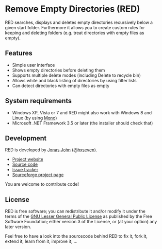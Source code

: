 Remove Empty Directories (RED)
==============================

RED searches, displays and deletes empty directories recursively below a given start folder.
Furthermore it allows you to create custom rules for keeping and deleting folders (e.g. treat
directories with empty files as empty).


## Features

- Simple user interface
- Shows empty directories before deleting them
- Supports multiple delete modes (including Delete to recycle bin)
- Allows white and black listing of directories by using filter lists
- Can detect directories with empty files as empty


## System requirements

- Windows XP, Vista or 7 and RED might also work with Windows 8 and Linux (by using [Mono](http://en.wikipedia.org/wiki/Mono_%28software%29))
- Microsoft .NET Framework 3.5 or later (the installer should check that)


## Development

RED is developed by [Jonas John](http://www.jonasjohn.de/) ([@hxseven](http://twitter.com/hxseven)).

* [Project website](http://www.jonasjohn.de/red.htm)
* [Source code](https://github.com/hxseven/Remove-Empty-Directories)
* [Issue tracker](https://github.com/hxseven/Remove-Empty-Directories/issues)
* [Sourceforge project page](http://sourceforge.net/projects/rem-empty-dir/)

You are welcome to contribute code!


## License

RED is free software; you can redistribute it and/or modify it under the terms of the
[GNU Lesser General Public License](http://www.gnu.org/licenses/lgpl.html) as published
by the Free Software Foundation; either version 3 of the License, or (at your option) any
later version.

Feel free to have a look into the sourcecode behind RED to fix it, fork it, extend it,
learn from it, improve it, ...